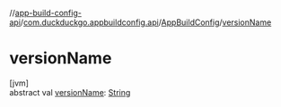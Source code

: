 //[app-build-config-api](../../../index.md)/[com.duckduckgo.appbuildconfig.api](../index.md)/[AppBuildConfig](index.md)/[versionName](version-name.md)

# versionName

[jvm]\
abstract val [versionName](version-name.md): [String](https://kotlinlang.org/api/latest/jvm/stdlib/kotlin/-string/index.html)
